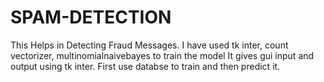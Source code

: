 # SPAM-DETECTION
This Helps in Detecting Fraud Messages.
I have used tk inter, count vectorizer, multinomialnaivebayes to train the model
It gives gui input and output using tk inter.
First use databse to train and then predict it.

